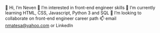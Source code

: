 👋 Hi, I’m Neven
👀 I’m interested in front-end engineer skills
🌱 I’m currently learning HTML, CSS, Javascript, Python 3 and SQL
💞️ I’m looking to collaborate on front-end engineer career path
📫 email nmatesa@yahoo.com or LinkedIn
